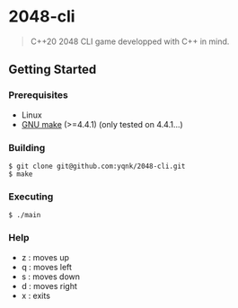 # 2048-cli

> C++20 2048 CLI game developped with C++ in mind.

## Getting Started

### Prerequisites

- Linux
- [GNU make](https://www.gnu.org/software/make/manual/make.html) (>=4.4.1) (only tested on 4.4.1...)

### Building

    $ git clone git@github.com:yqnk/2048-cli.git
    $ make

### Executing

    $ ./main

### Help
- z : moves up
- q : moves left
- s : moves down
- d : moves right
- x : exits
